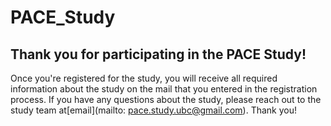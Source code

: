 # PACE_Study

## Thank you for participating in the PACE Study!

Once you're registered for the study, you will receive all required information about the study on the mail that you entered in the registration process. If you have any questions about the study, please reach out to the study team at[email](mailto: pace.study.ubc@gmail.com). Thank you!
